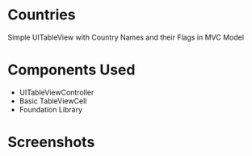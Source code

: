 # Countries
Simple UITableView with Country Names and their Flags in MVC Model

# Components Used
* UITableViewController
* Basic TableViewCell
* Foundation Library

# Screenshots
